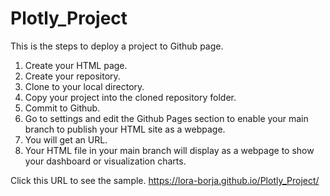 # Plotly_Project

This is the steps to deploy a project to Github page.

1. Create your HTML page.
2. Create your repository.
3. Clone to your local directory.
4. Copy your project into the cloned repository folder.
5. Commit to Github.
6. Go to settings and edit the Github Pages section to enable your main branch to publish your HTML site as a webpage.
7. You will get an URL.
8. Your HTML file in your main branch will display as a webpage to show your dashboard or visualization charts.

Click this URL to see the sample.
https://lora-borja.github.io/Plotly_Project/
